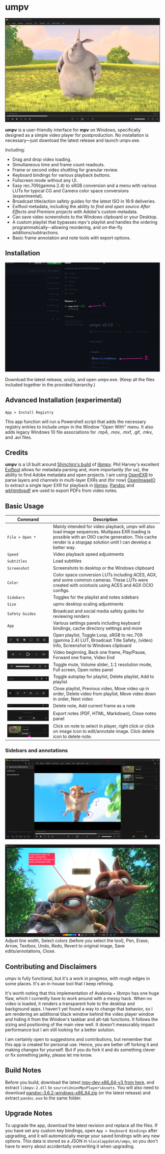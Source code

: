 # umpv

![umpv main image](images/umpv001.jpg)

**umpv** is a user-friendly interface for **mpv** on Windows, specifically designed as a simple video player for postproduction. No installation is necessary—just download the latest release and launch umpv.exe.

Including:

- Drag and drop video loading.
- Simultaneous time and frame count readouts.
- Frame or second video shuttling for granular review. 
- Keyboard bindings for various playback buttons.
- Fullscreen mode without any UI.
- Easy rec.709(gamma 2.4) to sRGB conversion and a menu with various LUTs for typical CG and Camera color space conversions (experimental). 
- Broadcast title/action safety guides for the latest ISO in 16:9 deliveries.
- Exiftool metadata, including the ability *to find and open source After Effects and Premiere projects* with Adobe's custom metadata.
- Can save video screenshots to the Windows clipboard or your Desktop.
- A custom playlist that bypasses mpv's playlist and handles the ordering programmatically--allowing reordering, and on-the-fly additions/subtractions.
- Basic frame annotation and note tools with export options.

## Installation

![umpv Installation](images/umpv002.jpg)

Download the latest release, unzip, and open umpv.exe. (Keep all the files included together in the provided hierarchy.)

## Advanced Installation (experimental)

`App > Install Registry`

This app function will run a Powershell script that adds the necessary registry entries to include umpv in the Window "Open With" menu. It also adds legacy Windows 10 file associations for .mp4, .mov, .mxf, .gif, .mkv, and .avi files.

## Credits

**umpv** is a UI built around [Shinchiro's build](https://github.com/shinchiro/mpv-winbuild-cmake) of [libmpv](https://mpv.io/). Phil Harvey's excellent [Exiftool](https://exiftool.org/) allows for metadata parsing and, more importantly (for us), the ability to find Adobe metadata and open projects. I am using [OpenEXR](https://openexr.com/en/latest/index.html) to parse layers and channels in multi-layer EXRs and (for now) [OpenImageIO](https://github.com/AcademySoftwareFoundation/OpenImageIO) to extract a single layer EXR for playback in [libmpv](https://mpv.io/). [Pandoc](https://pandoc.org/) and [wkhtmltopdf](https://wkhtmltopdf.org/) are used to export PDFs from video notes.

## Basic Usage

|Command| Description |
|---|---|
|`File > Open *`|Mainly intended for video playback, umpv will also load image sequences. Multipass EXR loading is possible with an OIIO cache generation. This cache render is a stopgap solution until I can develop a better way.|
|`Speed`|Video playback speed adjustments|
|`Subtitles`|Load subtitles|
|`Screenshot`|Screenshots to desktop or the Windows clipboard|
|`Color`|Color space conversion LUTs including ACES, AGX, and some common cameras. These LUTs were created with ociotools using ACES and AGX OCIO configs.|
|`Sidebars`|Toggles for the playlist and notes sidebars|
|`Size`|upmv desktop scaling adjustments|
|`Safety Guides`|Broadcast and social media safety guides for reviewing renders|
|`App`|Various settings panels including keyboard bindings, cache directory settings and more|
|![left buttons](images/umpv003.jpg)|Open playlist, Toggle Loop, sRGB to rec.709 (gamma 2.4) LUT, Broadcast Title Safety, (video) Info, Screenshot to Windows clipboard|
|![middle buttons](images/umpv004.jpg)|Video beginning, Back one frame, Play/Pause, Forward one frame, Video End|
|![right buttons](images/umpv005.jpg)|Toggle mute, Volume slider, 1:1 resolution mode, Full screen, Open notes panel
|![playlist top](images/umpv006.jpg)|Toggle autoplay for playlist, Delete playlist, Add to playlist|
|![playlist bottom](images/umpv007.jpg)|Close playlist, Previous video, Move video up in order, Delete video from playlist, Move video down in order, Next video|
|![notes top](images/umpv008.jpg)|Delete note, Add current frame as a note|
|![notes bottom](images/umpv009.jpg)|Export notes (PDF, HTML, Markdown), Close notes panel|
|![note](images/umpv010.jpg)|Click on note to select in player, right click or click on image icon to edit/annotate image. Click delete icon to delete note.

### Sidebars and annotations

![full interface](images/umpv012.jpg)

![annotation](images/umpv011.jpg)
Adjust line width, Select colors (before you select the tool), Pen, Erase, Arrow, Textbox, Undo, Redo, Revert to original image, Save edits/annotations, Close.

## Contributing and Disclaimers

umpv is fully functional, but it's a work in progress, with rough edges in some places. It's an in-house tool that I keep refining. 

It's worth noting that this implementation of Avalonia + libmpv has one huge flaw, which I currently have to work around with a messy hack. When no video is loaded, it renders a transparent hole to the desktop and background apps. I haven't yet found a way to change that behavior, so I am rendering an additional black window behind the video player window and hiding it from the Window's taskbar and alt-tab functions. It follows the sizing and positioning of the main view well. It doesn't measurably impact performance but I am still looking for a better solution.

I am certainly open to suggestions and contributions, but remember that this app is created for personal use. Hence, you are better off forking it and making changes for yourself. But if you do fork it and do something clever or fix something janky, please let me know.


## Build Notes

Before you build, download the latest [mpv-dev-x86_64-v3 from here](https://sourceforge.net/projects/mpv-player-windows/files/libmpv/), and extract `libmpv-2.dll` to `source\UnionMpvPlayer\Assets`. You will also need to download [pandoc-3.6.2-windows-x86_64.zip](https://github.com/jgm/pandoc/releases/tag/3.6.2) (or the latest release) and extract `pandoc.exe` to the same folder.


## Upgrade Notes

To upgrade the app, download the latest revision and replace all the files. If you have set any custom key bindings, open `App > Keyboard Bindings` after upgrading, and it will automatically merge your saved bindings with any new options. This data is stored as a JSON in `%localappdata%/umpv`, so you don't have to worry about accidentally overwriting it when upgrading.